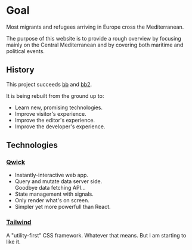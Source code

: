 # Goal

Most migrants and refugees arriving in Europe cross the Mediterranean.

The purpose of this website is to provide a rough overview by focusing mainly on the Central Mediterranean and by covering both maritime and political events.

## History

This project succeeds [bb](https://github.com/barbalex/bb) and [bb2](https://github.com/barbalex/bb2).

It is being rebuilt from the ground up to:

- Learn new, promising technologies.
- Improve visitor's experience.
- Improve the editor's experience.
- Improve the developer's experience.

## Technologies

### [Qwick](https://qwik.builder.io)

- Instantly-interactive web app.
- Query and mutate data server side.<br/>
  Goodbye data fetching API...
- State management with signals.
- Only render what's on screen.
- Simpler yet more powerfull than React.

### [Tailwind](https://tailwindcss.com)<br/>

A "utility-first" CSS framework. Whatever that means. But I am starting to like it.
